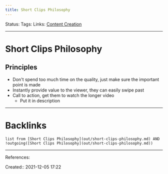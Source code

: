```yaml
---
title: Short Clips Philosophy
---
```

Status: 
Tags: 
Links: [Content Creation](out/content-creation.md)
___
# Short Clips Philosophy
## Principles
- Don't spend too much time on the quality, just make sure the important point is made
- Instantly provide value to the viewer, they can easily swipe past
- Call to action, get them to watch the longer video
	- Put it in description
___
# Backlinks
```dataview
list from [Short Clips Philosophy](out/short-clips-philosophy.md) AND !outgoing([Short Clips Philosophy](out/short-clips-philosophy.md))
```
___
References:

Created:: 2021-12-05 17:22